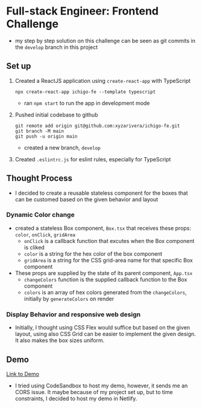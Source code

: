 # Full-stack Engineer: Frontend Challenge

-   my step by step solution on this challenge can be seen as git commits in the `develop` branch in this project

## Set up

1. Created a ReactJS application using `create-react-app` with TypeScript

    ```
    npx create-react-app ichigo-fe --template typescript
    ```

    - ran `npm start` to run the app in development mode

2. Pushed initial codebase to github

    ```
    git remote add origin git@github.com:xyzarivera/ichigo-fe.git
    git branch -M main
    git push -u origin main
    ```

    - created a new branch, `develop`

3. Created `.eslintrc.js` for eslint rules, especially for TypeScript

## Thought Process

-   I decided to create a reusable stateless component for the boxes that can be customed based on the given behavior and layout

### Dynamic Color change

-   created a stateless Box component, `Box.tsx` that receives these props: `color`, `onClick`, `gridArea`
    -   `onClick` is a callback function that excutes when the Box component is cliked
    -   `color` is a string for the hex color of the box component
    -   `gridArea` is a string for the CSS grid-area name for that specific Box component
-   These props are supplied by the state of its parent component, `App.tsx`
    -   `changeColors` function is the supplied callback function to the Box component
    -   `colors` is an array of hex colors generated from the `changeColors`, initially by `generateColors` on render

### Display Behavior and responsive web design

-   Initially, I thought using CSS Flex would suffice but based on the given layout, using also CSS Grid can be easier to implement the given design. It also makes the box sizes uniform.

## Demo

[Link to Demo](https://luminous-cascaron-01796f.netlify.app/)

-   I tried using CodeSandbox to host my demo, however, it sends me an CORS issue. It maybe because of my project set up, but to time constraints, I decided to host my demo in Netlify.
